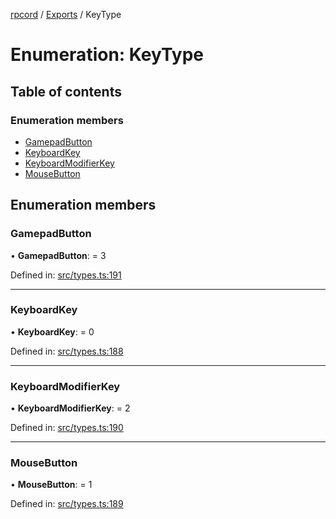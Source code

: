 [rpcord](../README.md) / [Exports](../modules.md) / KeyType

# Enumeration: KeyType

## Table of contents

### Enumeration members

- [GamepadButton](keytype.md#gamepadbutton)
- [KeyboardKey](keytype.md#keyboardkey)
- [KeyboardModifierKey](keytype.md#keyboardmodifierkey)
- [MouseButton](keytype.md#mousebutton)

## Enumeration members

### GamepadButton

• **GamepadButton**: = 3

Defined in: [src/types.ts:191](https://github.com/DjDeveloperr/RPCord/blob/91f1aca/src/types.ts#L191)

___

### KeyboardKey

• **KeyboardKey**: = 0

Defined in: [src/types.ts:188](https://github.com/DjDeveloperr/RPCord/blob/91f1aca/src/types.ts#L188)

___

### KeyboardModifierKey

• **KeyboardModifierKey**: = 2

Defined in: [src/types.ts:190](https://github.com/DjDeveloperr/RPCord/blob/91f1aca/src/types.ts#L190)

___

### MouseButton

• **MouseButton**: = 1

Defined in: [src/types.ts:189](https://github.com/DjDeveloperr/RPCord/blob/91f1aca/src/types.ts#L189)
